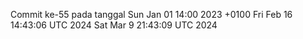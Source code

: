 Commit ke-55 pada tanggal Sun Jan 01 14:00 2023 +0100
Fri Feb 16 14:43:06 UTC 2024
Sat Mar  9 21:43:09 UTC 2024
